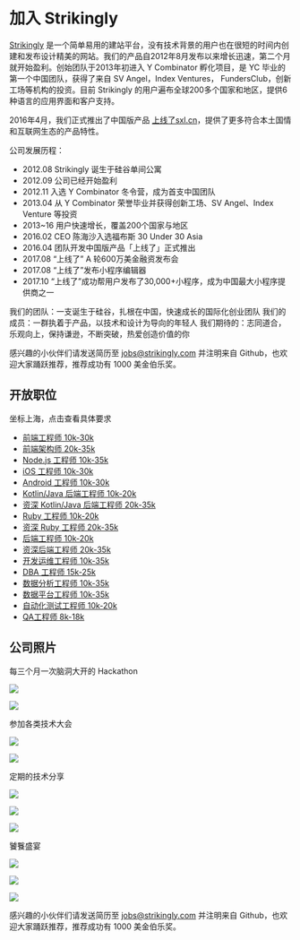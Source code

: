 # 加入 Strikingly

[Strikingly](https://www.strikingly.com) 是一个简单易用的建站平台，没有技术背景的用户也在很短的时间内创建和发布设计精美的网站。我们的产品自2012年8月发布以来增长迅速，第二个月就开始盈利。创始团队于2013年初进入 Y Combinator 孵化项目，是 YC 毕业的第一个中国团队，获得了来自 SV Angel，Index Ventures， FundersClub，创新工场等机构的投资。目前 Strikingly 的用户遍布全球200多个国家和地区，提供6种语言的应用界面和客户支持。

2016年4月，我们正式推出了中国版产品 [上线了sxl.cn](https://www.sxl.cn)，提供了更多符合本土国情和互联网生态的产品特性。

公司发展历程：

* 2012.08 Strikingly 诞生于硅谷单间公寓
* 2012.09 公司已经开始盈利
* 2012.11 入选 Y Combinator 冬令营，成为首支中国团队
* 2013.04 从 Y Combinator 荣誉毕业并获得创新工场、SV Angel、Index Venture 等投资
* 2013~16 用户快速增长，覆盖200个国家与地区
* 2016.02 CEO 陈海沙入选福布斯 30 Under 30 Asia
* 2016.04 团队开发中国版产品「上线了」正式推出
* 2017.08 “上线了” A 轮600万美金融资发布会
* 2017.08 “上线了”发布小程序编辑器
* 2017.10 “上线了”成功帮用户发布了30,000+小程序，成为中国最大小程序提供商之一

我们的团队：一支诞生于硅谷，扎根在中国，快速成长的国际化创业团队
我们的成员：一群执着于产品，以技术和设计为导向的年轻人
我们期待的：志同道合，乐观向上，保持谦逊，不断突破，热爱创造价值的你

感兴趣的小伙伴们请发送简历至 jobs@strikingly.com 并注明来自 Github，也欢迎大家踊跃推荐，推荐成功有 1000 美金伯乐奖。

## 开放职位

坐标上海，点击查看具体要求

* [前端工程师 10k-30k](job-descriptions/frontend-engineer.md)
* [前端架构师 20k-35k](job-descriptions/frontend-architect.md)
* [Node.js 工程师 10k-35k](job-descriptions/node-engineer.md)
* [iOS 工程师 10k-30k](job-descriptions/ios-engineer.md)
* [Android 工程师 10k-30k](job-descriptions/android-engineer.md)
* [Kotlin/Java 后端工程师 10k-20k](job-descriptions/kotlin-java-engineer.md)
* [资深 Kotlin/Java 后端工程师 20k-35k](job-descriptions/senior-kotlin-java-engineer.md)
* [Ruby 工程师 10k-20k](job-descriptions/ruby-engineer.md)
* [资深 Ruby 工程师 20k-35k](job-descriptions/senior-ruby-engineer.md)
* [后端工程师 10k-20k](job-descriptions/backend-engineer.md)
* [资深后端工程师 20k-35k](job-descriptions/senior-backend-engineer.md)
* [开发运维工程师 10k-35k](job-descriptions/devops-engineer.md)
* [DBA 工程师 15k-25k](job-descriptions/dba-engineer.md)
* [数据分析工程师 10k-35k](job-descriptions/data-analytics-engineer.md)
* [数据平台工程师 10k-35k](job-descriptions/data-platform-engineer.md)
* [自动化测试工程师 10k-20k](job-descriptions/test-automation-engineer.md)
* [QA工程师 8k-18k](job-descriptions/test-engineer.md)

## 公司照片

每三个月一次脑洞大开的 Hackathon

![](https://github.com/strikingly/hiring/blob/master/assets/images/hack2.jpeg)

![](https://github.com/strikingly/hiring/blob/master/assets/images/hack5.jpeg)

参加各类技术大会

![](https://github.com/strikingly/hiring/blob/master/assets/images/conf1.jpeg)

![](https://github.com/strikingly/hiring/blob/master/assets/images/conf2.jpeg)

定期的技术分享

![](https://github.com/strikingly/hiring/blob/master/assets/images/sharing1.jpeg)

![](https://github.com/strikingly/hiring/blob/master/assets/images/sharing2.jpeg)

![](https://github.com/strikingly/hiring/blob/master/assets/images/sharing3.jpeg)

饕餮盛宴

![](https://github.com/strikingly/hiring/blob/master/assets/images/food3.jpeg)

![](https://github.com/strikingly/hiring/blob/master/assets/images/food2.jpeg)

![](https://github.com/strikingly/hiring/blob/master/assets/images/food1.jpeg)

感兴趣的小伙伴们请发送简历至 jobs@strikingly.com 并注明来自 Github，也欢迎大家踊跃推荐，推荐成功有 1000 美金伯乐奖。
